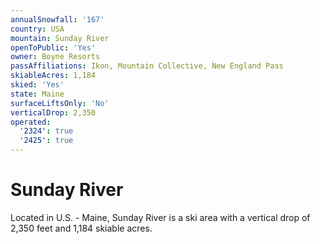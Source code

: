 ```yaml
---
annualSnowfall: '167'
country: USA
mountain: Sunday River
openToPublic: 'Yes'
owner: Boyne Resorts
passAffiliations: Ikon, Mountain Collective, New England Pass
skiableAcres: 1,184
skied: 'Yes'
state: Maine
surfaceLiftsOnly: 'No'
verticalDrop: 2,350
operated:
  '2324': true
  '2425': true
---
```



# Sunday River

Located in U.S. - Maine, Sunday River is a ski area with a vertical drop of 2,350 feet and 1,184 skiable acres.
